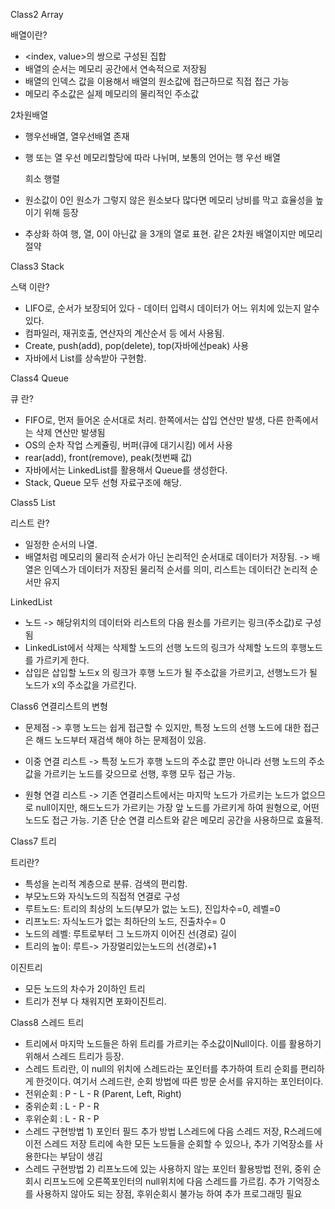 Class2 Array

 배열이란?
- <index, value>의 쌍으로 구성된 집합
- 배열의 순서는 메모리 공간에서 연속적으로 저장됨
- 배열의 인덱스 값을 이용해서 배열의 원소값에 접근하므로 직접 접근 가능
- 메모리 주소값은 실제 메모리의 물리적인 주소값 

 2차원배열
- 행우선배열, 열우선배열 존재
- 행 또는 열 우선 메모리할당에 따라 나뉘며, 보통의 언어는 행 우선 배열

  희소 행렬
- 원소값이 0인 원소가 그렇지 않은 원소보다 많다면 메모리 낭비를 막고 효율성을 높이기 위해 등장
- 추상화 하여 행, 열, 0이 아닌값 을 3개의 열로 표현. 같은 2차원 배열이지만 메모리 절약

Class3 Stack

 스택 이란?
- LIFO로, 순서가 보장되어 있다 - 데이터 입력시 데이터가 어느 위치에 있는지 알수 있다.
- 컴파일러, 재귀호출, 연산자의 계산순서 등 에서 사용됨.
- Create, push(add), pop(delete), top(자바에선peak) 사용
- 자바에서 List를 상속받아 구현함.

Class4 Queue

 큐 란?
- FIFO로, 먼저 들어온 순서대로 처리. 한쪽에서는 삽입 연산만 발생, 다른 한족에서는 삭제 연산만 발생됨
- OS의 순차 작업 스케쥴링, 버퍼(큐에 대기시킴) 에서 사용
- rear(add), front(remove), peak(첫번째 값)
- 자바에서는 LinkedList를 활용해서 Queue를 생성한다.
- Stack, Queue 모두 선형 자료구조에 해당.

Class5 List
 
 리스트 란?
- 일정한 순서의 나열.
- 배열처럼 메모리의 물리적 순서가 아닌 논리적인 순서대로 데이터가 저장됨.
  -> 배열은 인덱스가 데이터가 저장된 물리적 순서를 의미, 리스트는 데이터간 논리적 순서만 유지
  
 LinkedList
- 노드 -> 해당위치의 데이터와 리스트의 다음 원소를 가르키는 링크(주소값)로 구성됨
- LinkedList에서 삭제는 삭제할 노드의 선행 노드의 링크가 삭제할 노드의 후행노드를 가르키게 한다.
- 삽입은 삽입할 노드x 의 링크가 후행 노드가 될 주소값을 가르키고, 선행노드가 될 노드가 x의 주소값을 가르킨다.

Class6 연결리스트의 변형

- 문제점 -> 후행 노드는 쉽게 접근할 수 있지만, 특정 노드의 선행 노드에 대한 접근은
  해드 노드부터 재검색 해야 하는 문제점이 있음.
- 이중 연결 리스트 -> 특정 노드가 후행 노드의 주소값 뿐만 아니라 선행 노드의 주소값을 가르키는
                노드를 갖으므로 선행, 후행 모두 접근 가능.
  
- 원형 연결 리스트 -> 기존 연결리스트에서는 마지막 노드가 가르키는 노드가 없으므로 null이지만,
                 해드노드가 가르키는 가장 앞 노드를 가르키게 하여 원형으로, 어떤 노드도 접근 가능. 기존 단순 연결 리스트와 같은 메모리 공간을 사용하므로 효율적. 
				 
				 
Class7 트리

 트리란?
- 특성을 논리적 계층으로 분류. 검색의 편리함.
- 부모노드와 자식노드의 직접적 연결로 구성
- 루트노드: 트리의 최상의 노드(부모가 없는 노드), 진입차수=0, 레벨=0
- 리프노드: 자식노드가 없는 최하단의 노드, 진출차수= 0
- 노드의 레벨: 루트로부터 그 노드까지 이어진 선(경로) 길이
- 트리의 높이: 루트-> 가장멀리있는노드의 선(경로)+1

 이진트리
- 모든 노드의 차수가 2이하인 트리
- 트리가 전부 다 채워지면 포화이진트리.

Class8 스레드 트리

- 트리에서 마지막 노드들은 하위 트리를 가르키는 주소값이Null이다. 이를 활용하기위해서 스레드 트리가 등장.
- 스레드 트리란, 이 null의 위치에 스레드라는 포인터를 추가하여 트리 순회를 편리하게 한것이다.
  여기서 스레드란, 순회 방법에 따른 방문 순서를 유지하는 포인터이다. 
- 전위순회 : P - L - R (Parent, Left, Right)
- 중위순회 : L - P - R
- 후위순회 : L - R - P
- 스레드 구현방법 1) 포인터 필드 추가 방법
  L스레드에 다음 스레드 저장, R스레드에 이전 스레드 저장
  트리에 속한 모든 노드들을 순회할 수 있으나, 추가 기억장소를 사용한다는 부담이 생김
- 스레드 구현방법 2) 리프노드에 있는 사용하지 않는 포인터 활용방법
  전위, 중위 순회시 리프노드에 오른쪽포인터의 null위치에 다음 스레드를 가르킴.
  추가 기억장소를 사용하지 않아도 되는 장점, 후위순회시 불가능 하여 추가 프로그래밍 필요
  

